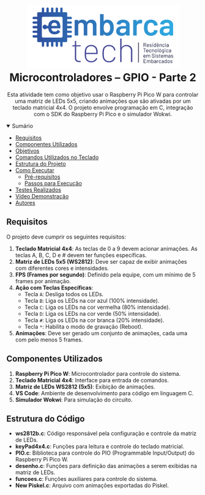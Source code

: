 <h1 align="center">
  <br>
    <img width="400px" src="https://github.com/Kenjibercysec/Aula-20-01-Tarefa-1/blob/main/src/logo.png">
  <br>
  Microcontroladores – GPIO - Parte 2
  <br>
</h1>
<div align="center">

</div>

<div align="center"> 
  
Esta atividade tem como objetivo usar o Raspberry Pi Pico W para controlar uma matriz de LEDs 5x5, criando animações que são ativadas por um teclado matricial 4x4. O projeto envolve programação
em C, integração com o SDK do Raspberry Pi Pico e o simulador Wokwi. 
</div>

<details open="open">
<summary>Sumário</summary>
  
- [Requisitos](#requisitos)
- [Componentes Utilizados](#componentes-utilizados)
- [Objetivos](#objetivos)
- [Comandos Utilizados no Teclado](#comandos-utilizados-no-teclado)
- [Estrutura do Projeto](#estrutura-do-projeto)
- [Como Executar](#como-executar)
  - [Pré-requisitos](#pré-requisitos)
  - [Passos para Execução](#passos-para-execução)
- [Testes Realizados](#testes-realizados)
- [Vídeo Demonstração](#vídeo-demonstração)
- [Autores](#autores-do-subgrupo-3)

</details>

## Requisitos

O projeto deve cumprir os seguintes requisitos:

1. **Teclado Matricial 4x4**: As teclas de 0 a 9 devem acionar animações. As teclas A, B, C, D e # devem ter funções específicas.
2. **Matriz de LEDs 5x5 (WS2812)**: Deve ser capaz de exibir animações com diferentes cores e intensidades.
3. **FPS (Frames por segundo)**: Definido pela equipe, com um mínimo de 5 frames por animação.
4. **Ação com Teclas Específicas**:
    - Tecla `A`: Desliga todos os LEDs.
    - Tecla `B`: Liga os LEDs na cor azul (100% intensidade).
    - Tecla `C`: Liga os LEDs na cor vermelha (80% intensidade).
    - Tecla `D`: Liga os LEDs na cor verde (50% intensidade).
    - Tecla `#`: Liga os LEDs na cor branca (20% intensidade).
    - Tecla `*`: Habilita o modo de gravação (Reboot).
5. **Animações**: Deve ser gerado um conjunto de animações, cada uma com pelo menos 5 frames.

## Componentes Utilizados

1. **Raspberry Pi Pico W**: Microcontrolador para controle do sistema.
2. **Teclado Matricial 4x4**: Interface para entrada de comandos.
3. **Matriz de LEDs WS2812 (5x5)**: Exibição de animações.
4. **VS Code**: Ambiente de desenvolvimento para código em linguagem C.
5. **Simulador Wokwi**: Para simulação do circuito.

## Estrutura do Código

- **ws2812b.c**: Código responsável pela configuração e controle da matriz de LEDs.
- **keyPad4x4.c**: Funções para leitura e controle do teclado matricial.
- **PIO.c**: Biblioteca para controle do PIO (Programmable Input/Output) do Raspberry Pi Pico W.
- **desenho.c**: Funções para definição das animações a serem exibidas na matriz de LEDs.
- **funcoes.c**: Funções auxiliares para controle do sistema.
- **New Piskel.c**: Arquivo com animações exportadas do Piskel.
